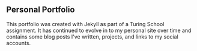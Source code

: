 ## Personal Portfolio
This portfolio was created with Jekyll as part of a Turing School assignment. It has continued to evolve in to my personal site over time and contains some blog posts I've written, projects, and links to my social accounts.
